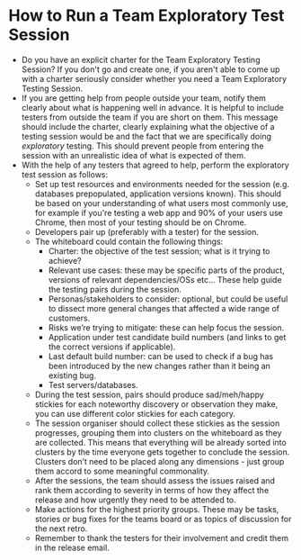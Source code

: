 # How to Run a Team Exploratory Test Session

- Do you have an explicit charter for the Team Exploratory Testing Session? If you don't go and create one, if you aren't able to come up with a charter seriously consider whether you need a Team Exploratory Testing Session.
- If you are getting help from people outside your team, notify them clearly about what is happening well in advance. It is helpful to include testers from outside the team if you are short on them.  This message should include the charter, clearly explaining what the objective of a testing session would be and the fact that we are specifically doing *exploratory* testing. This should prevent people from entering the session with an unrealistic idea of what is expected of them.
-	With the help of any testers that agreed to help, perform the exploratory test session as follows:
    - Set up test resources and environments needed for the session (e.g. databases prepopulated, application versions known).  This should be based on your understanding of what users most commonly use, for example if you're testing a web app and 90% of your users use Chrome, then most of your testing should be on Chrome.
    - Developers pair up (preferably with a tester) for the session.
    -	The whiteboard could contain the following things:
        -	Charter: the objective of the test session; what is it trying to achieve?
	      - Relevant use cases: these may be specific parts of the product, versions of relevant dependencies/OSs etc... These help guide the testing pairs during the session.
        -	Personas/stakeholders to consider: optional, but could be useful to dissect more general changes that affected a wide range of customers.
        -	Risks we’re trying to mitigate: these can help focus the session.
        - Application under test candidate build numbers (and links to get the correct versions if applicable).
        -	Last default build number: can be used to check if a bug has been introduced by the new changes rather than it being an existing bug.
        -	Test servers/databases.
    - During the test session, pairs should produce sad/meh/happy stickies for each noteworthy discovery or observation they make, you can use different color stickies for each category.
    -	The session organiser should collect these stickies as the session progresses, grouping them into clusters on the whiteboard as they are collected. This means that everything will be already sorted into clusters by the time everyone gets together to conclude the session. Clusters don’t need to be placed along any dimensions - just group them accord to some meaningful commonality.
    - After the sessions, the team should assess the issues raised and rank them according to severity in terms of how they affect the release and how urgently they need to be attended to.
	- Make actions for the highest priority groups. These may be tasks, stories or bug fixes for the teams board or as topics of discussion for the next retro.
    - Remember to thank the testers for their involvement and credit them in the release email.
